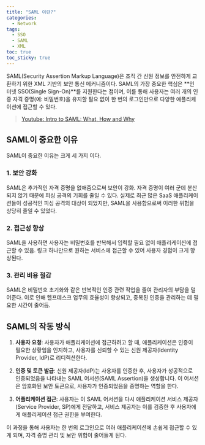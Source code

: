 ```yaml
---
title: "SAML 이란?"
categories:
  - Network
tags:
  - SSO
  - SAML
  - XML
toc: true
toc_sticky: true
---
```

SAML(Security Assertion Markup Language)은 조직 간 신원 정보를 안전하게 교환하기 위한 XML 기반의 보안 통신 메커니즘이다. SAML의 가장 중요한 핵심은 **인터넷 SSO(Single Sign-On)**를 지원한다는 점이며, 이를 통해 사용자는 여러 개의 인증 자격 증명(예: 비밀번호)을 유지할 필요 없이 한 번의 로그인만으로 다양한 애플리케이션에 접근할 수 있다.

> [Youtube: Intro to SAML: What, How and Why](https://www.youtube.com/watch?v=0fmNoqz6Urw)

## SAML이 중요한 이유

SAML이 중요한 이유는 크게 세 가지 이다.

### 1. 보안 강화
SAML은 추가적인 자격 증명을 없애줌으로써 보안이 강화. 자격 증명이 여러 군데 분산되지 않기 때문에 피싱 공격의 기회를 줄일 수 있다. 실제로 최근 많은 SaaS 애플리케이션들이 성공적인 피싱 공격의 대상이 되었지만, SAML을 사용함으로써 이러한 위험을 상당히 줄일 수 있었다.

### 2. 접근성 향상
SAML을 사용하면 사용자는 비밀번호를 반복해서 입력할 필요 없이 애플리케이션에 접근할 수 있음. 링크 하나만으로 원하는 서비스에 접근할 수 있어 사용자 경험이 크게 향상된다.

### 3. 관리 비용 절감
SAML은 비밀번호 초기화와 같은 반복적인 인증 관련 작업을 줄여 관리자의 부담을 덜어준다. 이로 인해 헬프데스크 업무의 효율성이 향상되고, 중복된 인증을 관리하는 데 필요한 시간이 줄어듬.

## SAML의 작동 방식


1. **사용자 요청**: 사용자가 애플리케이션에 접근하려고 할 때, 애플리케이션은 인증이 필요한 상황임을 인지하고, 사용자를 신뢰할 수 있는 신원 제공자(Identity Provider, IdP)로 리디렉션한다.
   
2. **인증 및 토큰 발급**: 신원 제공자(IdP)는 사용자를 인증한 후, 사용자가 성공적으로 인증되었음을 나타내는 SAML 어서션(SAML Assertion)을 생성합니다. 이 어서션은 암호화된 보안 토큰으로, 사용자가 인증되었음을 증명하는 역할을 한다.
   
3. **어플리케이션 접근**: 사용자는 이 SAML 어서션을 다시 애플리케이션 서비스 제공자(Service Provider, SP)에게 전달하고, 서비스 제공자는 이를 검증한 후 사용자에게 애플리케이션 접근 권한을 부여한다.

이 과정을 통해 사용자는 한 번의 로그인으로 여러 애플리케이션에 손쉽게 접근할 수 있게 되며, 자격 증명 관리 및 보안 위험이 줄어들게 된다.
